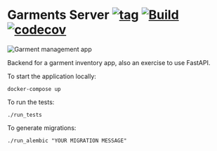 # Garments Server [![tag](https://img.shields.io/github/tag/namelivia/garments-server.svg)](https://github.com/namelivia/garments-server/releases) [![Build](https://github.com/namelivia/garments-server/workflows/Build/badge.svg)](https://github.com/namelivia/garments-server/actions?query=workflow%3ABuild) [![codecov](https://codecov.io/gh/namelivia/garments-server/branch/master/graph/badge.svg)](https://codecov.io/gh/namelivia/garments-server)

![Garment management app](https://user-images.githubusercontent.com/1571416/109545591-5780b500-7ac9-11eb-92ce-2202d93ce3b8.png)

Backend for a garment inventory app, also an exercise to use FastAPI.

To start the application locally:

```
docker-compose up
```



To run the tests:
```
./run_tests
```

To generate migrations:
```
./run_alembic "YOUR MIGRATION MESSAGE"
```
